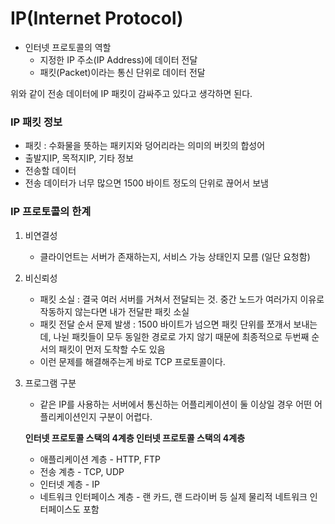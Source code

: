 # IP(Internet Protocol)

- 인터넷 프로토콜의 역할
    - 지정한 IP 주소(IP Address)에 데이터 전달
    - 패킷(Packet)이라는 통신 단위로 데이터 전달



위와 같이 전송 데이터에 IP 패킷이 감싸주고 있다고 생각하면 된다.

### IP 패킷 정보

- 패킷 : 수화물을 뜻하는 패키지와 덩어리라는 의미의 버킷의 합성어
- 출발지IP, 목적지IP, 기타 정보
- 전송할 데이터
- 전송 데이터가 너무 많으면 1500 바이트 정도의 단위로 끊어서 보냄

### IP 프로토콜의 한계

1. 비연결성
    - 클라이언트는 서버가 존재하는지, 서비스 가능 상태인지 모름 (일단 요청함)
2. 비신뢰성
    - 패킷 소실 : 결국 여러 서버를 거쳐서 전달되는 것. 중간 노드가 여러가지 이유로 작동하지 않는다면 내가 전달판 패킷 소실
    - 패킷 전달 순서 문제 발생 : 1500 바이트가 넘으면 패킷 단위를 쪼개서 보내는데, 나뉜 패킷들이 모두 동일한 경로로 가지 않기 때문에 최종적으로 두번째 순서의 패킷이 먼저 도착할 수도 있음
    - 이런 문제를 해결해주는게 바로 TCP 프로토콜이다.
3. 프로그램 구분
    - 같은 IP를 사용하는 서버에서 통신하는 어플리케이션이 둘 이상일 경우 어떤 어플리케이션인지 구분이 어렵다.
    
    **인터넷 프로토콜 스택의 4계층 인터넷 프로토콜 스택의 4계층**
    
    - 애플리케이션 계층 - HTTP, FTP
    - 전송 계층 - TCP, UDP
    - 인터넷 계층 - IP
    - 네트워크 인터페이스 계층 - 랜 카드, 랜 드라이버 등 실제 물리적 네트워크 인터페이스도 포함
